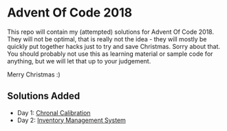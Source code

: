 Advent Of Code 2018
===================

This repo will contain my (attempted) solutions for Advent Of Code 2018. They will not be optimal, that is really not
the idea - they will mostly be quickly put together hacks just to try and save Christmas. Sorry about that. You
should probably not use this as learning material or sample code for anything, but we will let that up to your
judgement.

Merry Christmas :)

Solutions Added
---------------

- Day 1: [Chronal Calibration](./001/)
- Day 2: [Inventory Management System](./002/)
